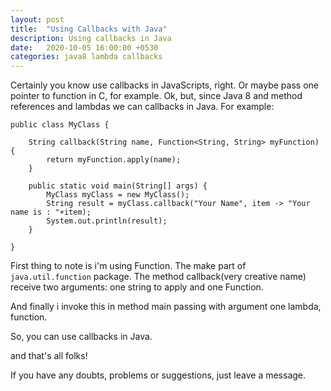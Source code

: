 ```yaml
---
layout: post
title:  "Using Callbacks with Java"
description: Using callbacks in Java
date:   2020-10-05 16:00:00 +0530
categories: java8 lambda callbacks
---
```


Certainly you know use callbacks in JavaScripts, right. Or maybe pass one pointer to function in C, for example.
Ok, but, since Java 8 and method references and lambdas we can callbacks in Java. For example:

```
public class MyClass {

    String callback(String name, Function<String, String> myFunction) {
        return myFunction.apply(name);
    }

    public static void main(String[] args) {
        MyClass myClass = new MyClass();
        String result = myClass.callback("Your Name", item -> "Your name is : "+item);
        System.out.println(result);
    }

}
```

First thing to note is i'm using Function. The make part of ```java.util.function``` package.
The method callback(very creative name) receive two arguments: one string to apply and one Function.

And finally i invoke this in method main passing with argument one lambda, function.

So, you can use callbacks in Java.

and that's all folks!

If you have any doubts, problems or suggestions, just leave a message.
